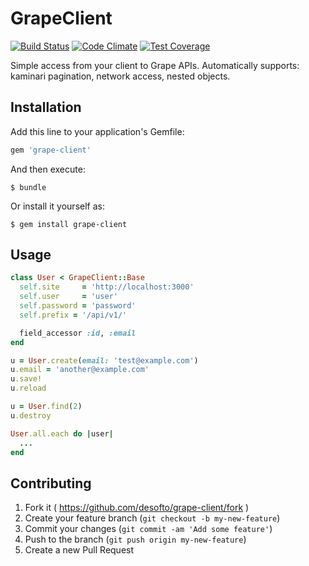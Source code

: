# GrapeClient
[![Build Status](https://travis-ci.org/desofto/grape-client.svg?branch=master)](https://travis-ci.org/desofto/grape-client)
[![Code Climate](https://codeclimate.com/github/desofto/grape-client/badges/gpa.svg)](https://codeclimate.com/github/desofto/grape-client)
[![Test Coverage](https://codeclimate.com/github/desofto/grape-client/badges/coverage.svg)](https://codeclimate.com/github/desofto/grape-client/coverage)

Simple access from your client to Grape APIs.
Automatically supports: kaminari pagination, network access, nested objects.

## Installation

Add this line to your application's Gemfile:

```ruby
gem 'grape-client'
```

And then execute:

    $ bundle

Or install it yourself as:

    $ gem install grape-client

## Usage

```ruby
class User < GrapeClient::Base
  self.site     = 'http://localhost:3000'
  self.user     = 'user'
  self.password = 'password'
  self.prefix = '/api/v1/'

  field_accessor :id, :email
end

u = User.create(email: 'test@example.com')
u.email = 'another@example.com'
u.save!
u.reload

u = User.find(2)
u.destroy

User.all.each do |user|
  ...
end
```

## Contributing

1. Fork it ( https://github.com/desofto/grape-client/fork )
2. Create your feature branch (`git checkout -b my-new-feature`)
3. Commit your changes (`git commit -am 'Add some feature'`)
4. Push to the branch (`git push origin my-new-feature`)
5. Create a new Pull Request
